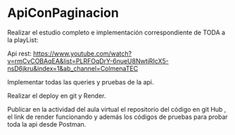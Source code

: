 # ApiConPaginacion

Realizar el estudio completo e implementación correspondiente de TODA a la playList:

Api rest: https://www.youtube.com/watch?v=rmCvCOBAqEA&list=PLRFOqDrY-6nueU8NwtjRIcX5-nsD6jkru&index=1&ab_channel=ColmenaTEC

Implementar todas las queries  y pruebas de la api.

Realizar el deploy en git y Render.

Publicar en la actividad del aula virtual el repositorio del código en git Hub , el link de render funcionando y además los códigos de pruebas para probar toda la api desde Postman.
